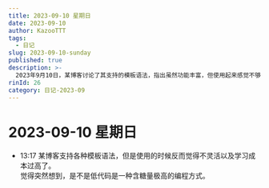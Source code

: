 ```yaml
---
title: 2023-09-10 星期日
date: 2023-09-10
author: KazooTTT
tags:
  - 日记
slug: 2023-09-10-sunday
published: true
description: >-
  2023年9月10日，某博客讨论了其支持的模板语法，指出虽然功能丰富，但使用起来感觉不够灵活且学习成本较高。文章中提出疑问，低代码是否是一种高效但可能过于简化的编程方式。
rinId: 26
category: 日记-2023-09
---
```


# 2023-09-10 星期日

- 13:17 某博客支持各种模板语法，但是使用的时候反而觉得不灵活以及学习成本过高了。<br>觉得突然想到，是不是低代码是一种含糖量极高的编程方式。<br>
